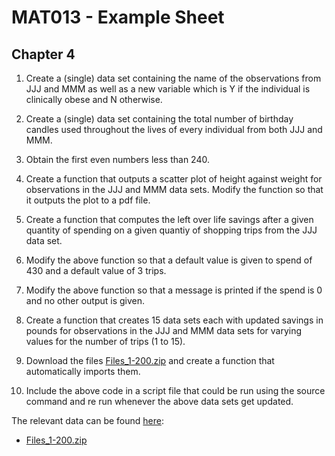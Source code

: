 # MAT013 - Example Sheet
## Chapter 4

1.  Create a (single) data set containing the name of the observations from JJJ and MMM as well as a new variable which is Y if the individual is clinically obese and N otherwise.

2.  Create a (single) data set containing the total number of birthday candles used throughout the lives of every individual from both JJJ and MMM.

3.  Obtain the first even numbers less than 240.

4.  Create a function that outputs a scatter plot of height against weight for observations in the JJJ and MMM data sets. Modify the function so that it outputs the plot to a pdf file.

5.  Create a function that computes the left over life savings after a given quantity of spending on a given quantiy of shopping trips from the JJJ data set.

6.  Modify the above function so that a default value is given to spend of 430 and a default value of 3 trips.

7.  Modify the above function so that a message is printed if the spend is 0 and no other output is given.

8.  Create a function that creates 15 data sets each with updated savings in pounds for observations in the JJJ and MMM data sets for varying values for the number of trips (1 to 15).

9.  Download the files [Files_1-200.zip](../Data/C4/Files_1-200.zip) and create a function that automatically imports them.

10. Include the above code in a script file that could be run using the source command and re run whenever the above data sets get updated.


The relevant data can be found [here](../Data/index.html):

- [Files_1-200.zip](../Data/C4/Files_1-200.zip)
